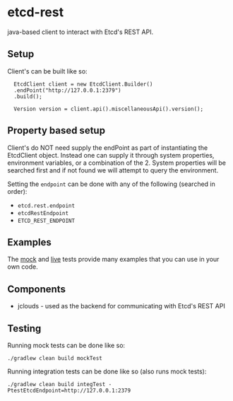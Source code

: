 
# etcd-rest

java-based client to interact with Etcd's REST API.

## Setup

Client's can be built like so:

      EtcdClient client = new EtcdClient.Builder()
      .endPoint("http://127.0.0.1:2379")
      .build();

      Version version = client.api().miscellaneousApi().version();

## Property based setup

Client's do NOT need supply the endPoint as part of instantiating the EtcdClient object. 
Instead one can supply it through system properties, environment variables, or a combination 
of the 2. System properties will be searched first and if not found we will attempt to 
query the environment.

Setting the `endpoint` can be done with any of the following (searched in order):

- `etcd.rest.endpoint`
- `etcdRestEndpoint`
- `ETCD_REST_ENDPOINT`

## Examples

The [mock](https://github.com/cdancy/etcd-rest/tree/master/src/test/java/com/cdancy/etcd/rest/features) and [live](https://github.com/cdancy/etcd-rest/tree/master/src/test/java/com/cdancy/etcd/rest/features) tests provide many examples
that you can use in your own code.

## Components

- jclouds \- used as the backend for communicating with Etcd's REST API
    
## Testing

Running mock tests can be done like so:

	./gradlew clean build mockTest
	
Running integration tests can be done like so (also runs mock tests):

	./gradlew clean build integTest -PtestEtcdEndpoint=http://127.0.0.1:2379 
	
